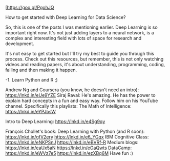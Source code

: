 [https://goo.gl/PgohJQ

How to get started with Deep Learning for Data Science?

So, this is one of the posts I was mentioning earlier. Deep Learning is so important right now. It's not just adding layers to a neural network, is a complex and interesting field with lots of space for research and development.

It's not easy to get started but I'll try my best to guide you through this process. Check out this resources, but remember, this is not only watching videos and reading papers, it's about understanding, programming, coding, failing and then making it happen.

-1. Learn Python and R ;)

Andrew Ng and Coursera (you know, he doesn't need an intro):
https://lnkd.in/eUe9YZE
Siraj Raval: He's amazing. He has the power to explain hard concepts in a fun and easy way. Follow him on his YouTube channel. Specifically this playlists:
The Math of Intelligence: https://lnkd.in/eYPJbsW

Intro to Deep Learning: https://lnkd.in/e4Sg9qy

François Chollet's book: Deep Learning with Python (and R soon):
https://lnkd.in/gfV2ery
https://lnkd.in/e6_YGqx
IBM Cognitive Class:
https://lnkd.in/eNKPSnJ
https://lnkd.in/eBVRf-R
Medium blogs:
https://lnkd.in/eaUx5aN
https://lnkd.in/eGaQwts
DataCamp:
https://lnkd.in/eWVz7e5
https://lnkd.in/ezXBq6M
Have fun :)
